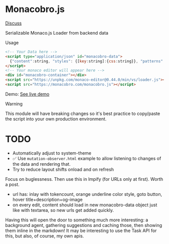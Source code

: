# Monacobro.js

[Discuss](https://x.com/janwilmake/status/1949847194019791237)

Serializable Monaco.js Loader from backend data

Usage

```html
<!-- Your Data here -->
<script type="application/json" id="monacobro-data">
  {"content":string, "styles": {[key:string]:{css:string}}, "patterns": Pattern[]}
</script>
<!-- Your monaco editor will appear here -->
<div id="monacobro-container"></div>
<script src="https://unpkg.com/monaco-editor@0.44.0/min/vs/loader.js"></script>
<script src="https://monacobro.com/monacobro.js"></script>
```

Demo: [See live demo](https://monacobro.com/monacobro)

> [!WARNING]
>
> This module will have breaking changes so it's best practice to copy/paste the script into your own production environment.

# TODO

- Automatically adjust to system-theme
- ✅ Use `mutation-observer.html` example to allow listening to changes of the data and rendering that.
- Try to reduce layout shifts onload and on refresh

Focus on buglessness. Then use this in lmpify (for URLs only at first). Worth a post.

- url has: inlay with tokencount, orange underline color style, goto button, hover title+description+og-image
- on every edit, content should load in new monacobro-data object just like with textarea, so new urls get added quickly.

Having this will open the door to something much more interesting: a background agent, gathering suggestions and caching those, then showing them inline in the markdown! It may be interesting to use the Task API for this, but also, of course, my own apis.
